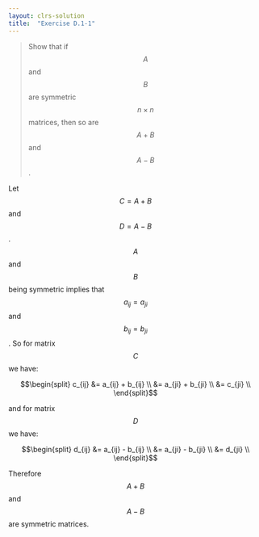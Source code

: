 ```yaml
---
layout: clrs-solution
title:  "Exercise D.1-1"
---
```

>Show that if $$A$$ and $$B$$ are symmetric $$n \times n$$ matrices, then so are $$A + B$$ and $$A - B$$.

Let $$C = A + B$$ and $$D = A - B$$. $$A$$ and $$B$$ being symmetric implies that $$a_{ij} = a_{ji}$$ and $$b_{ij} = b_{ji}$$. So for matrix $$C$$ we have:

$$\begin{split}
c_{ij} &= a_{ij} + b_{ij} \\
&= a_{ji} + b_{ji} \\
&= c_{ji} \\
\end{split}$$

and for matrix $$D$$ we have:

$$\begin{split}
d_{ij} &= a_{ij} - b_{ij} \\
&= a_{ji} - b_{ji} \\
&= d_{ji} \\
\end{split}$$

Therefore $$A+B$$ and $$A-B$$ are symmetric matrices.